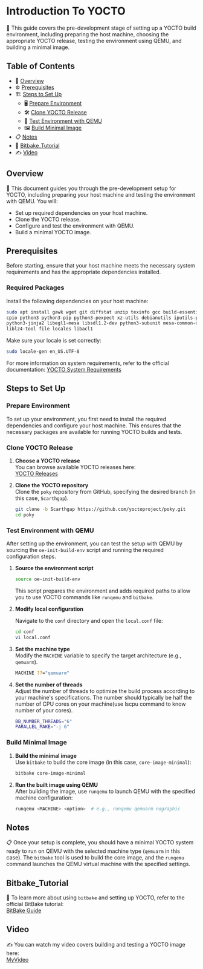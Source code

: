 # Introduction To YOCTO

🔧 This guide covers the pre-development stage of setting up a YOCTO build environment, including preparing the host machine, choosing the appropriate YOCTO release, testing the environment using QEMU, and building a minimal image.

## Table of Contents

- 📜 [Overview](#overview)
- ⚙️ [Prerequisites](#prerequisites)
- 🏗️ [Steps to Set Up](#steps-to-set-up)
  - 🖥️ [Prepare Environment](#prepare-environment)
  - 🛠️ [Clone YOCTO Release](#clone-yocto-release)
  - 🧪 [Test Environment with QEMU](#test-environment-with-qemu)
  - 🖼️ [Build Minimal Image](#build-minimal-image)
- 📋 [Notes](#notes)
- 🎥 [Bitbake_Tutorial](#Bitbake_Tutorial)
- ✍️ [Video](#Video)

## Overview

📁 This document guides you through the pre-development setup for YOCTO, including preparing your host machine and testing the environment with QEMU. You will:
- Set up required dependencies on your host machine.
- Clone the YOCTO release.
- Configure and test the environment with QEMU.
- Build a minimal YOCTO image.

## Prerequisites

Before starting, ensure that your host machine meets the necessary system requirements and has the appropriate dependencies installed.

### Required Packages

Install the following dependencies on your host machine:

```bash
sudo apt install gawk wget git diffstat unzip texinfo gcc build-essential chrpath socat \
cpio python3 python3-pip python3-pexpect xz-utils debianutils iputils-ping python3-git \
python3-jinja2 libegl1-mesa libsdl1.2-dev python3-subunit mesa-common-dev zstd \
liblz4-tool file locales libacl1
```

Make sure your locale is set correctly:

```bash
sudo locale-gen en_US.UTF-8
```

For more information on system requirements, refer to the official documentation:
[YOCTO System Requirements](https://docs.yoctoproject.org/ref-manual/system-requirements.html)

## Steps to Set Up

### Prepare Environment

To set up your environment, you first need to install the required dependencies and configure your host machine. This ensures that the necessary packages are available for running YOCTO builds and tests.

### Clone YOCTO Release

1. **Choose a YOCTO release**  
   You can browse available YOCTO releases here:  
   [YOCTO Releases](https://wiki.yoctoproject.org/wiki/Releases)

2. **Clone the YOCTO repository**  
   Clone the `poky` repository from GitHub, specifying the desired branch (in this case, `Scarthgap`).

   ```bash
   git clone -b Scarthgap https://github.com/yoctoproject/poky.git
   cd poky
   ```

### Test Environment with QEMU

After setting up the environment, you can test the setup with QEMU by sourcing the `oe-init-build-env` script and running the required configuration steps.

1. **Source the environment script**

   ```bash
   source oe-init-build-env
   ```

   This script prepares the environment and adds required paths to allow you to use YOCTO commands like `runqemu` and `bitbake`.

2. **Modify local configuration**

   Navigate to the `conf` directory and open the `local.conf` file:

   ```bash
   cd conf
   vi local.conf
   ```

3. **Set the machine type**  
   Modify the `MACHINE` variable to specify the target architecture (e.g., `qemuarm`).

   ```bash
   MACHINE ??="qemuarm"
   ```

4. **Set the number of threads**  
   Adjust the number of threads to optimize the build process according to your machine's specifications. The number should typically be half the number of CPU cores on your machine(use lscpu command to know number of your cores).

   ```bash
   BB_NUMBER_THREADS="6"
   PARALLEL_MAKE="-j 6"
   ```

### Build Minimal Image

1. **Build the minimal image**  
   Use `bitbake` to build the core image (in this case, `core-image-minimal`):

   ```bash
   bitbake core-image-minimal
   ```

2. **Run the built image using QEMU**  
   After building the image, use `runqemu` to launch QEMU with the specified machine configuration:

   ```bash
   runqemu <MACHINE> <option>  # e.g., runqemu qemuarm nographic
   ```

## Notes

📋 Once your setup is complete, you should have a minimal YOCTO system ready to run on QEMU with the selected machine type (`qemuarm` in this case). The `bitbake` tool is used to build the core image, and the `runqemu` command launches the QEMU virtual machine with the specified settings.

## Bitbake_Tutorial

🎥 To learn more about using `bitbake` and setting up YOCTO, refer to the official BitBake tutorial:  
[BitBake Guide](https://drive.google.com/file/d/1dvASqV8TAXeK-px1aI9IAFVDup4PDdRK/view?usp=sharing)

## Video

✍️ You can watch my video covers building and testing a YOCTO image here:  
[MyVideo](https://a4z.gitlab.io/docs/BitBake/guide.html)
